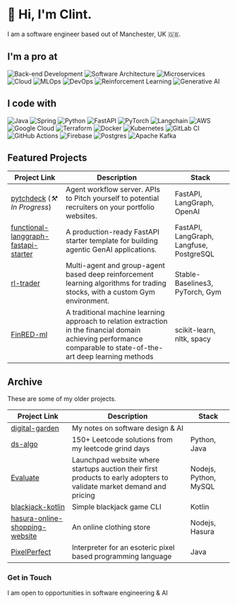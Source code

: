 # 👋 Hi, I'm Clint. 
I am a software engineer based out of Manchester, UK 🇬🇧. 

## I'm a pro at
![Back-end Development](https://img.shields.io/badge/Back--end%20Development%20⚙️-303F9F?style=for-the-badge)
![Software Architecture](https://img.shields.io/badge/Software%20Architecture%20🏛️-795548?style=for-the-badge)
![Microservices](https://img.shields.io/badge/Microservices%20🧩-00796B?style=for-the-badge)
![Cloud](https://img.shields.io/badge/Cloud%20☁️-03A9F4?style=for-the-badge)
![MLOps](https://img.shields.io/badge/MLOps%20🦾-FB8C00?style=for-the-badge)
![DevOps](https://img.shields.io/badge/DevOps%20🚀-4CAF50?style=for-the-badge)
![Reinforcement Learning](https://img.shields.io/badge/Reinforcement%20Learning%20🤖-673AB7?style=for-the-badge)
![Generative AI](https://img.shields.io/badge/Generative%20AI%20✨-E91E63?style=for-the-badge)

## I code with
![Java](https://img.shields.io/badge/java-%23ED8B00.svg?style=for-the-badge&logo=openjdk&logoColor=white) ![Spring](https://img.shields.io/badge/spring-%236DB33F.svg?style=for-the-badge&logo=spring&logoColor=white) ![Python](https://img.shields.io/badge/python-3670A0?style=for-the-badge&logo=python&logoColor=ffdd54) ![FastAPI](https://img.shields.io/badge/FastAPI-005571?style=for-the-badge&logo=fastapi) ![PyTorch](https://img.shields.io/badge/PyTorch-%23EE4C2C.svg?style=for-the-badge&logo=PyTorch&logoColor=white) ![Langchain](https://img.shields.io/badge/langchain-1C3C3C?style=for-the-badge&logo=langchain&logoColor=white) ![AWS](https://img.shields.io/badge/AWS-%23FF9900.svg?style=for-the-badge&logo=amazon-aws&logoColor=white) ![Google Cloud](https://img.shields.io/badge/GoogleCloud-%234285F4.svg?style=for-the-badge&logo=google-cloud&logoColor=white)  ![Terraform](https://img.shields.io/badge/terraform-%235835CC.svg?style=for-the-badge&logo=terraform&logoColor=white) ![Docker](https://img.shields.io/badge/docker-%230db7ed.svg?style=for-the-badge&logo=docker&logoColor=white) ![Kubernetes](https://img.shields.io/badge/kubernetes-%23326ce5.svg?style=for-the-badge&logo=kubernetes&logoColor=white) ![GitLab CI](https://img.shields.io/badge/gitlab%20ci-%23181717.svg?style=for-the-badge&logo=gitlab&logoColor=white) ![GitHub Actions](https://img.shields.io/badge/github%20actions-%232671E5.svg?style=for-the-badge&logo=githubactions&logoColor=white) ![Firebase](https://img.shields.io/badge/firebase-a08021?style=for-the-badge&logo=firebase&logoColor=ffcd34) ![Postgres](https://img.shields.io/badge/postgres-%23316192.svg?style=for-the-badge&logo=postgresql&logoColor=white)  ![Apache Kafka](https://img.shields.io/badge/Apache%20Kafka-000?style=for-the-badge&logo=apachekafka) 

## Featured Projects
| Project Link | Description| Stack |
|----------|----------|----------|
| [pytchdeck](https://github.com/clintjohnsn/pytchdeck)  (*⚒️ In Progress*) | Agent workflow server. APIs to Pitch yourself to potential recruiters on your portfolio websites.| FastAPI, LangGraph, OpenAI |
| [functional-langgraph-fastapi-starter](https://github.com/clintjohnsn/functional-langgraph-fastapi-starter) | A production-ready FastAPI starter template for building agentic GenAI applications. | FastAPI, LangGraph, Langfuse, PostgreSQL |
|[rl-trader](https://github.com/clintjohnsn/rl-trader) | Multi-agent and group-agent based deep reinforcement learning algorithms for trading stocks, with a custom Gym environment.| Stable-Baselines3, PyTorch, Gym |
| [FinRED-ml](https://github.com/clintjohnsn/FinRED-ml)| A traditional machine learning approach to relation extraction in the financial domain achieving performance comparable to state-of-the-art deep learning methods | scikit-learn, nltk, spacy |

## Archive
These are some of my older projects.

| Project Link | Description| Stack |
|----------|----------|----------|
| [digital-garden](https://github.com/clintjohnsn/digital-garden) | My notes on software design & AI | |
|  [ds-algo](https://github.com/clintjohnsn/ds-algo)  | 150+ Leetcode solutions from my leetcode grind days     | Python, Java |
| [Evaluate](https://github.com/clintjohnsn/Evaluate)    | Launchpad website where startups auction their first products to early adopters to validate market demand and pricing | Nodejs, Python, MySQL|
| [blackjack-kotlin](https://github.com/clintjohnsn/blackjack-kotlin)   | Simple blackjack game CLI  | Kotlin|
| [hasura-online-shopping-website](https://github.com/clintjohnsn/hasura-online-shopping-website)    | An online clothing store | Nodejs, Hasura|
|[PixelPerfect](https://github.com/KnightShuffler/DM-Project-Interpreter-) | Interpreter for an esoteric pixel based programming language | Java

### Get in Touch
I am open to opportunities in software engineering & AI
